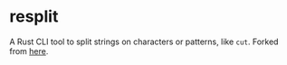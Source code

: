 # resplit

A Rust CLI tool to split strings on characters or patterns, like `cut`.
Forked from <a href="https://github.com/alfredodeza/resplit">here</a>.
